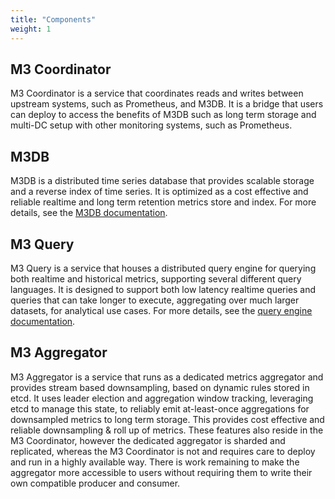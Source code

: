 ```yaml
---
title: "Components"
weight: 1
---
```


## M3 Coordinator

M3 Coordinator is a service that coordinates reads and writes between upstream systems, such as Prometheus, and M3DB. It is a bridge that users can deploy to access the benefits of M3DB such as long term storage and multi-DC setup with other monitoring systems, such as Prometheus.

## M3DB

M3DB is a distributed time series database that provides scalable storage and a reverse index of time series. It is optimized as a cost effective and reliable realtime and long term retention metrics store and index.  For more details, see the [M3DB documentation](/docs/v1.0/m3db/).

## M3 Query

M3 Query is a service that houses a distributed query engine for querying both realtime and historical metrics, supporting several different query languages. It is designed to support both low latency realtime queries and queries that can take longer to execute, aggregating over much larger datasets, for analytical use cases.  For more details, see the [query engine documentation](/docs/v1.0/m3query/).

## M3 Aggregator

M3 Aggregator is a service that runs as a dedicated metrics aggregator and provides stream based downsampling, based on dynamic rules stored in etcd. It uses leader election and aggregation window tracking, leveraging etcd to manage this state, to reliably emit at-least-once aggregations for downsampled metrics to long term storage. This provides cost effective and reliable downsampling & roll up of metrics. These features also reside in the M3 Coordinator, however the dedicated aggregator is sharded and replicated, whereas the M3 Coordinator is not and requires care to deploy and run in a highly available way. There is work remaining to make the aggregator more accessible to users without requiring them to write their own compatible producer and consumer.
